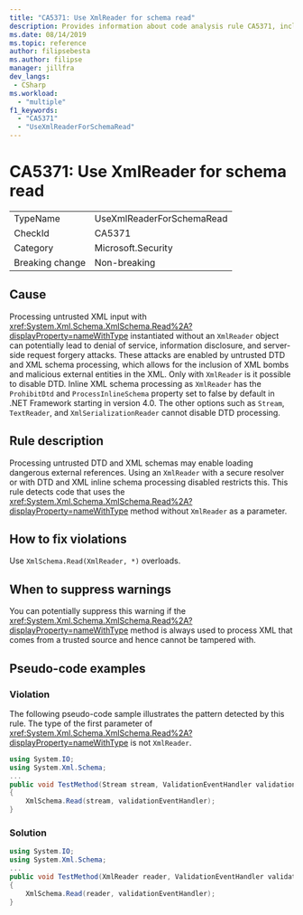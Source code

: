 ```yaml
---
title: "CA5371: Use XmlReader for schema read"
description: Provides information about code analysis rule CA5371, including causes, how to fix violations, and when to suppress it.
ms.date: 08/14/2019
ms.topic: reference
author: filipsebesta
ms.author: filipse
manager: jillfra
dev_langs:
 - CSharp
ms.workload:
  - "multiple"
f1_keywords:
  - "CA5371"
  - "UseXmlReaderForSchemaRead"
---
```

# CA5371: Use XmlReader for schema read

|||
|-|-|
|TypeName|UseXmlReaderForSchemaRead|
|CheckId|CA5371|
|Category|Microsoft.Security|
|Breaking change|Non-breaking|

## Cause

Processing untrusted XML input with <xref:System.Xml.Schema.XmlSchema.Read%2A?displayProperty=nameWithType> instantiated without an `XmlReader` object can potentially lead to denial of service, information disclosure, and server-side request forgery attacks. These attacks are enabled by untrusted DTD and XML schema processing, which allows for the inclusion of XML bombs and malicious external entities in the XML. Only with `XmlReader` is it possible to disable DTD. Inline XML schema processing as `XmlReader` has the `ProhibitDtd` and `ProcessInlineSchema` property set to false by default in .NET Framework starting in version 4.0. The  other options such as `Stream`, `TextReader`, and `XmlSerializationReader` cannot disable DTD processing.

## Rule description

Processing untrusted DTD and XML schemas may enable loading dangerous external references. Using an `XmlReader` with a secure resolver or with DTD and XML inline schema processing disabled restricts this. This rule detects code that uses the <xref:System.Xml.Schema.XmlSchema.Read%2A?displayProperty=nameWithType> method without `XmlReader` as a parameter.

## How to fix violations

Use `XmlSchema.Read(XmlReader, *)` overloads.

## When to suppress warnings

You can potentially suppress this warning if the <xref:System.Xml.Schema.XmlSchema.Read%2A?displayProperty=nameWithType> method is always used to process XML that comes from a trusted source and hence cannot be tampered with.

## Pseudo-code examples

### Violation

The following pseudo-code sample illustrates the pattern detected by this rule.
The type of the first parameter of <xref:System.Xml.Schema.XmlSchema.Read%2A?displayProperty=nameWithType> is not `XmlReader`.

```csharp
using System.IO;
using System.Xml.Schema;
...
public void TestMethod(Stream stream, ValidationEventHandler validationEventHandler)
{
    XmlSchema.Read(stream, validationEventHandler);
}
```

### Solution

```csharp
using System.IO;
using System.Xml.Schema;
...
public void TestMethod(XmlReader reader, ValidationEventHandler validationEventHandler)
{
    XmlSchema.Read(reader, validationEventHandler);
}
```
